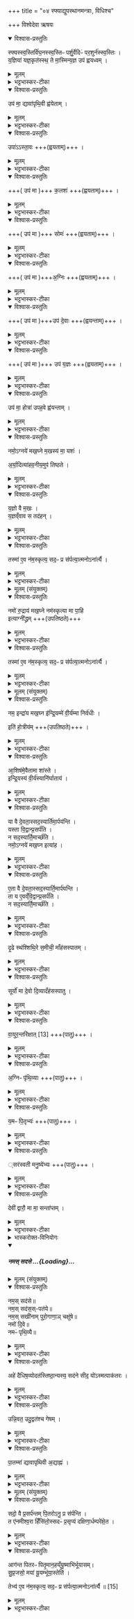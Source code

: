 +++
title = "०४ स्फ्याद्युपस्थानमन्त्राः, विधिश्च"

+++
विश्वेदेवा ऋषयः  
<details open><summary>विश्वास-प्रस्तुतिः</summary>

स्फ्यस्स्व॒स्तिर्वि॑घ॒नस्स्व॒स्तिᳶ पर्शु॒र्वेदिᳶ॑ पर॒शुर्न॑स्स्व॒स्तिः ।   
य॒ज्ञिया॑ यज्ञ॒कृत॑स्स्थ॒ ते मा॒स्मिन्य॒ज्ञ उप॑ ह्वयध्वम् ।
</details>
<details><summary>मूलम्</summary>

स्फ्यस्स्व॒स्तिर्वि॑घ॒नस्स्व॒स्तिᳶ पर्शु॒र्वेदिᳶ॑ पर॒शुर्न॑स्स्व॒स्तिः ।   
य॒ज्ञिया॑ यज्ञ॒कृत॑स्स्थ॒ ते मा॒स्मिन्य॒ज्ञ उप॑ ह्वयध्वम् ।
</details>
<details><summary>भट्टभास्कर-टीका</summary>

1स्फ्यविघनादि यजमानमुपस्थापयति - स्फ्यस्स्वस्तिरिति ॥ बृहतीविशेषोयम् 'बृहती द्वादशाक्षरा त्रयश्चाष्टाक्षरा' इति ॥ स्फ्यः स्वस्तिः अविनाशहेतुरस्माकमयम् । अयं स्वस्तिशब्दो निपातो गुणमात्रे अविनाशे वर्तते । सोयमिदानीं मतुब्लोपादभेदोपचाराद्वा शुक्लादिवद्गुणिन्यपि अविनाशहेतौ वर्त ते । विघनश्चास्माकं स्वस्तिः अविनाशहेतुः । विहन्यते भूमिरनेनेति विघनः । व्यत्ययेन अपि घत्वं च, थाथादिनोत्तरपदान्तोदात्तत्वम् । एवं पर्श्वादयः अविनाशहेतवः । पर्शुः पार्श्ववक्रः तृणादिच्छेदनः । परशुः वृक्षवृश्चनः । ते यूयं यज्ञिया यज्ञसंपादनार्हाः यज्ञकृतश्च स्थ यूयमेव यज्ञं संपादितवन्तस्स्थ । ते यूयं मां विशेषकरणार्थं अस्मिन् यज्ञे उपह्वयध्वं अनुजानीत यन्मया कर्तव्यं तदहमेव करोमि तदनुज्ञातुमर्हथेति । 'निसमुपविभ्यो ह्वः' इत्यात्मनेपदम् ॥
</details>
<details open><summary>विश्वास-प्रस्तुतिः</summary>

उप॑ मा॒ द्यावा॑पृथि॒वी ह्व॑येताम् ।  
</details>
<details><summary>मूलम्</summary>

उप॑ मा॒ द्यावा॑पृथि॒वी ह्व॑येताम् ।  
</details>
<details><summary>भट्टभास्कर-टीका</summary>

2द्यावापृथिवी उपतिष्ठते - उप मेति ॥ द्यावापृथिवी उप मा ह्वयेताम् । 'द्यावापृथिव्योर्हि यज्ञः' इति तदनुज्ञानं प्रार्थयते । द्यावापृथिव्योः स्वर उक्तः ॥
</details>
<details open><summary>विश्वास-प्रस्तुतिः</summary>

उपा॑ऽऽस्ता॒वः +++(ह्वयताम्)+++ ।  
</details>
<details><summary>मूलम्</summary>

उपा॑ऽऽस्ता॒वः +++(ह्वयताम्)+++ ।  
</details>
<details><summary>भट्टभास्कर-टीका</summary>

3बहिष्पवमानास्तावमुपतिष्ठते - उपास्ताव इति ॥ ह्वयतामित्यनुषज्यते । उपास्तावो ह्वयतामिति । यत्र वचनभेदस्तत्रोपसर्गावृत्तिः ॥
</details>
<details open><summary>विश्वास-प्रस्तुतिः</summary>

+++( उप॑ मा )+++ क॒लशः॑ +++(ह्वयताम्)+++ ।  
</details>
<details><summary>मूलम्</summary>

+++( उप॑ मा )+++ क॒लशः॑ +++(ह्वयताम्)+++ ।  
</details>
<details><summary>भट्टभास्कर-टीका</summary>

4द्रोणकलशमुपतिष्ठते - कलश इति ॥ शिष्टमनुषज्यते - उप मा कलशो ह्वयतामिति ॥
</details>
<details open><summary>विश्वास-प्रस्तुतिः</summary>

+++( उप॑ मा )+++ सोमः॑ +++(ह्वयताम्)+++ ।  
</details>
<details><summary>मूलम्</summary>

+++( उप॑ मा )+++ सोमः॑ +++(ह्वयताम्)+++ ।  
</details>
<details><summary>भट्टभास्कर-टीका</summary>

5सर्वं सोममुपतिष्ठते - उप मा सोमो ह्वयतामिति ॥
</details>
<details open><summary>विश्वास-प्रस्तुतिः</summary>

+++( उप॑ मा )+++अ॒ग्निः  +++(ह्वयताम्)+++ ।  
</details>
<details><summary>मूलम्</summary>

+++( उप॑ मा )+++अ॒ग्निः  +++(ह्वयताम्)+++ ।  
</details>
<details><summary>भट्टभास्कर-टीका</summary>

6अग्निमुपतिष्ठते - अग्निरिति ॥ उप माऽग्निर्ह्वयतामिति ॥
</details>
<details open><summary>विश्वास-प्रस्तुतिः</summary>

+++( उप॑ मा )+++उप॑ दे॒वाः  +++(ह्वयन्ताम्)+++ ।  
</details>
<details><summary>मूलम्</summary>

+++( उप॑ मा )+++उप॑ दे॒वाः  +++(ह्वयन्ताम्)+++ ।  
</details>
<details><summary>भट्टभास्कर-टीका</summary>

7देवानुपतिष्ठते - उप देवा इति ॥ उप मा देवा ह्वयन्तामिति । पूर्ववद्वचनभेदादुपसर्गावृत्तिः ॥
</details>
<details open><summary>विश्वास-प्रस्तुतिः</summary>

+++( उप॑ मा )+++ उप॑ य॒ज्ञः +++(ह्वयताम्)+++ ।  
</details>
<details><summary>मूलम्</summary>

+++( उप॑ मा )+++ उप॑ य॒ज्ञः +++(ह्वयताम्)+++ ।  
</details>
<details><summary>भट्टभास्कर-टीका</summary>

8यज्ञमुपातिष्ठते - उप यज्ञ इति ॥ उप मा यज्ञो ह्वयता-
मिति । पूर्ववदुपसर्गावृत्तिः ॥
</details>
<details open><summary>विश्वास-प्रस्तुतिः</summary>

उप॑ मा॒ होत्रा॑ उपह॒वे ह्व॑यन्ताम् ।  
</details>
<details><summary>मूलम्</summary>

उप॑ मा॒ होत्रा॑ उपह॒वे ह्व॑यन्ताम् ।  
</details>
<details><summary>भट्टभास्कर-टीका</summary>

9होत्रकानुपतिष्ठते - उप मा होत्रा इति ॥ होत्रा धिष्ण्यवन्तः । 'सप्त होत्राः प्राचीर्वषट्कुर्वन्ति' इति । तेषामुपहवे ह्वयन्तामिति । उपहूयन्ते अस्मिन्नित्युपहवो यज्ञः । यद्वा - उपहवेऽनुज्ञाने कर्तव्ये यत्रयत्र उपहवमिच्छामि, तत्रतत्र मामुपह्वयन्तामिति ॥
</details>
<details open><summary>विश्वास-प्रस्तुतिः</summary>

नमो॒ऽग्नये॑ मख॒घ्ने म॒खस्य॑ मा॒ यशः॑ ।  

अ॒र्या॒दित्या॑हव॒नीय॒मुप॑ तिष्ठते ।  
</details>
<details><summary>मूलम्</summary>

नमो॒ऽग्नये॑ मख॒घ्ने म॒खस्य॑ मा॒ यशः॑ ।  

अ॒र्या॒दित्या॑हव॒नीय॒मुप॑ तिष्ठते ।  
</details>
<details><summary>भट्टभास्कर-टीका</summary>

10अथाहवनीयस्य समन्त्रमुपस्थानं ब्राह्मणमेव विदधाति - नम इति ॥ अनया द्विपदया गायत्र्या आहवनीयमुपतिष्ठते ।
</details>
<details open><summary>विश्वास-प्रस्तुतिः</summary>

य॒ज्ञो वै म॒खः ।  
य॒ज्ञव्ँवाव स तद॑हन् ।  
</details>
<details><summary>मूलम्</summary>

य॒ज्ञो वै म॒खः ।  
य॒ज्ञव्ँवाव स तद॑हन् ।  
</details>
<details><summary>भट्टभास्कर-टीका</summary>

अथोपस्थाने कारणमाह - यज्ञो वा इत्यादि । सोग्निः तत् तदानीं सदःप्रसर्पणकाले अहन् आर्तिमार्पयति अनमस्कृतः ।
</details>
<details open><summary>विश्वास-प्रस्तुतिः</summary>

तस्मा॑ ए॒व न॑म॒स्कृत्य॒ सद॒ᳶ प्र स॑र्पत्या॒त्मनोऽना॑र्त्यै ।  
</details>
<details><summary>मूलम्</summary>

तस्मा॑ ए॒व न॑म॒स्कृत्य॒ सद॒ᳶ प्र स॑र्पत्या॒त्मनोऽना॑र्त्यै ।  
</details>
<details><summary>भट्टभास्कर-टीका</summary>

तस्मात् तस्मै नमस्कृत्य सदः प्रसर्पत्यात्मनोनार्त्यै यज्ञविनाशेन आत्मन आर्तिर्मा भूदिति । मन्त्रार्थस्तु - अग्नये मखघ्ने मखस्य यज्ञस्य अनमस्कारकारिणो नाशयित्रे तुभ्यं नमः । उदात्तनिवृत्तिस्त्वरेण चतुर्थ्या उदात्तत्वम् । मखस्य यशः फलं मा अर्यात्प्राप्नोतु तद्विघातश्च त्वया न कर्तव्य इति ॥
</details>
<details><summary>मूलम् (संयुक्तम्)</summary>

नमो॑ रु॒द्राय॑ मख॒घ्ने नम॑स्कृत्या मा पा॒हीत्याग्नी॑द्ध्र॒न्तस्मा॑ ए॒व न॑म॒स्कृत्य॒ सद॒ᳶ प्र स॑र्पत्या॒त्मनोऽना॑र्त्यै
</details>
<details open><summary>विश्वास-प्रस्तुतिः</summary>

नमो॑ रु॒द्राय॑ मख॒घ्ने नम॑स्कृत्या मा पा॒हि   
इत्याग्नी॑द्ध्रम् +++(उपतिष्ठते)+++   
</details>
<details><summary>मूलम्</summary>

नमो॑ रु॒द्राय॑ मख॒घ्ने नम॑स्कृत्या मा पा॒हि   
इत्याग्नी॑द्ध्रम् +++(उपतिष्ठते)+++   
</details>
<details><summary>भट्टभास्कर-टीका</summary>

11अथाग्नीध्रस्योपस्थानं विदधाति - नमो रुद्रायेति ॥ आग्नीध्रमुपतिष्ठते इत्येव ।
</details>
<details open><summary>विश्वास-प्रस्तुतिः</summary>

तस्मा॑ ए॒व न॑म॒स्कृत्य॒ सद॒ᳶ प्र स॑र्पत्या॒त्मनोऽना॑र्त्यै ।  
</details>
<details><summary>मूलम्</summary>

तस्मा॑ ए॒व न॑म॒स्कृत्य॒ सद॒ᳶ प्र स॑र्पत्या॒त्मनोऽना॑र्त्यै ।  
</details>
<details><summary>भट्टभास्कर-टीका</summary>

तस्मा इत्यादि । गतम् । मन्त्रार्थोपि गतः । नमस्कृत्या प्रणिपातेनानेन मां पाहि । ऊर्यादित्वेन नमसो गतित्वात् 'तादौ च निति' इति प्रकृतिस्वरत्वम् । अग्नीधश्शरणमाग्नीध्रम्, 'अग्नीधश्शरणे रण् भं च' ॥
</details>
<details><summary>मूलम् (संयुक्तम्)</summary>

नम॒ इन्द्रा॑य मख॒घ्न इ॑न्द्रि॒यम्मे॑ वी॒र्य॑म्मा निर्व॑धी॒रिति॑ हो॒त्रीय॑मा॒शिष॑मे॒वैतामा शा॑स्त इन्द्रि॒यस्य॑ वी॒र्य॑स्यानि॑र्घाताय॒  
या वै [12]  दे॒वता॒स्सद॒स्यार्ति॑मा॒र्पय॑न्ति॒ यस्ता  वि॒द्वान्प्र॒सर्प॑ति॒ न सद॒स्यार्ति॒मार्च्छ॑ति॒ नमो॒ऽग्नये॑ मख॒घ्न इत्या॑है॒ता वै दे॒वता॒स्सद॒स्यार्ति॒मार्प॑यन्ति॒ ता य ए॒वव्ँवि॒द्वान्प्र॒सर्प॑ति॒ न सद॒स्यार्ति॒मार्च्छ॑ति
</details>
<details open><summary>विश्वास-प्रस्तुतिः</summary>

नम॒ इन्द्रा॑य मख॒घ्न इ॑न्द्रि॒यम्मे॑ वी॒र्य॑म्मा निर्व॑धीः ।

इति॑ हो॒त्रीय॑म् +++(उपतिष्ठते)+++ ।  
</details>
<details><summary>मूलम्</summary>

नम॒ इन्द्रा॑य मख॒घ्न इ॑न्द्रि॒यम्मे॑ वी॒र्य॑म्मा निर्व॑धीः ।

इति॑ हो॒त्रीय॑म् +++(उपतिष्ठते)+++ ।  
</details>
<details><summary>भट्टभास्कर-टीका</summary>

12अथ होत्रीयस्योपस्थानं विदधाति - नम इन्द्रायेति ॥ होत्रियमुपतिष्ठते इत्येव । होतुर्धिष्णियं होत्रीयम्, गहादित्वाच्छः । इन्द्रियं चक्षुरादिकं वीर्यं बलं मा निर्वधीः निष्कृष्य मा वधीः ।
</details>
<details open><summary>विश्वास-प्रस्तुतिः</summary>

आ॒शिष॑मे॒वैतामा शा॑स्ते ।  
इन्द्रि॒यस्य॑ वी॒र्य॑स्यानि॑र्घाताय॑ ।  
</details>
<details><summary>मूलम्</summary>

आ॒शिष॑मे॒वैतामा शा॑स्ते ।  
इन्द्रि॒यस्य॑ वी॒र्य॑स्यानि॑र्घाताय॑ ।  
</details>
<details><summary>भट्टभास्कर-टीका</summary>

एतामाशिषं मा निर्वर्धीः इत्याशास्ते इन्द्रियस्य वीर्यस्य चानिर्घाताय भवति ।
</details>
<details open><summary>विश्वास-प्रस्तुतिः</summary>

या वै दे॒वता॒स्सद॒स्यार्ति॑मा॒र्पय॑न्ति ।  
यस्ता वि॒द्वान्प्र॒सर्प॑ति ।  
न सद॒स्यार्ति॒मार्च्छ॑ति ।  
नमो॒ऽग्नये॑ मख॒घ्न इत्या॑ह ।  
</details>
<details><summary>मूलम्</summary>

या वै दे॒वता॒स्सद॒स्यार्ति॑मा॒र्पय॑न्ति ।  
यस्ता वि॒द्वान्प्र॒सर्प॑ति ।  
न सद॒स्यार्ति॒मार्च्छ॑ति ।  
नमो॒ऽग्नये॑ मख॒घ्न इत्या॑ह ।  
</details>
<details><summary>भट्टभास्कर-टीका</summary>

या वै देवता इत्यादि । आङ्पूर्वोयमृच्छतिर्विनाशे वर्तते । तत्र 'गोपोषं पुष्णाति' इतिवत् धात्वर्थसामान्यवचनो द्वितीय ऋच्छतिर्वेदितव्यः । आङ्पूर्वात् क्तिनः 'उपसगार्दृति धातौ इति वृद्धिः, 'तादौ च' इति गतेः प्रकृतिस्वरत्वम् ।
</details>
<details open><summary>विश्वास-प्रस्तुतिः</summary>

ए॒ता वै  दे॒वता॒स्सद॒स्यार्ति॒मार्प॑यन्ति ।  
ता य ए॒वव्ँवि॒द्वान्प्र॒सर्प॑ति ।  
न सद॒स्यार्ति॒मार्च्छ॑ति ।  
</details>
<details><summary>मूलम्</summary>

ए॒ता वै  दे॒वता॒स्सद॒स्यार्ति॒मार्प॑यन्ति ।  
ता य ए॒वव्ँवि॒द्वान्प्र॒सर्प॑ति ।  
न सद॒स्यार्ति॒मार्च्छ॑ति ।  
</details>
<details><summary>भट्टभास्कर-टीका</summary>

एता 'देवता इत्यादि । एतन्मन्त्रनिर्दिष्टा अग्निरुद्रेन्द्रा इत्यर्थः । एता देवता विदित्वा यस्सदः प्रसर्पति स विद्वानार्तिं न प्राप्नोति, अविद्वांसं आर्तिं प्रार्पयन्तीति ॥
</details>
<details open><summary>विश्वास-प्रस्तुतिः</summary>

दृ॒ढे स्थ॑श्शिथि॒रे स॒मीची॒ माँह॑सस्पातम् ।  
</details>
<details><summary>मूलम्</summary>

दृ॒ढे स्थ॑श्शिथि॒रे स॒मीची॒ माँह॑सस्पातम् ।  
</details>
<details><summary>भट्टभास्कर-टीका</summary>

13द्यावापृथिवी उपतिष्ठते - दृढे स्थ इति ॥ दृढे स्थिरे युवां स्थः भवतं शिथिरे मे सर्पणेन शिथिलिते अपि दृढे भवतम् । यद्वा - ममांहसः शिथिलयित्र्यौ । कपिलकादिः । समीची सम्यगञ्चनहेतू । 'चौ' इति पूर्वपदस्य दीर्घत्वं अन्तोदात्तत्वं च । तादृश्यौ युवामागच्छतम् । अंहसः पापात्पातं रक्षतम् ॥
</details>
<details open><summary>विश्वास-प्रस्तुतिः</summary>

सूर्यो॑ मा दे॒वो दि॒व्यादँह॑सस्पातु ।  
</details>
<details><summary>मूलम्</summary>

सूर्यो॑ मा दे॒वो दि॒व्यादँह॑सस्पातु ।  
</details>
<details><summary>भट्टभास्कर-टीका</summary>

14सूर्यमुपीतष्ठते - सूर्य इति ॥ दिव्यात् दिवि भवात् प्रमादकृतात्पापात् सूर्यो देवो मां पातु ॥
</details>
<details open><summary>विश्वास-प्रस्तुतिः</summary>

वा॒युर॒न्तरि॑क्षात् [13] +++(पातु)+++ ।  
</details>
<details><summary>मूलम्</summary>

वा॒युर॒न्तरि॑क्षात् [13] +++(पातु)+++ ।  
</details>
<details><summary>भट्टभास्कर-टीका</summary>

15वायुमुपतिष्ठते - वायुरिति ॥ पात्वित्यनुषज्यते । अन्तरिक्षात् अन्तरिक्षनिमित्तात् पापात् पातु ॥
</details>
<details open><summary>विश्वास-प्रस्तुतिः</summary>

अ॒ग्निᳶ पृ॑थि॒व्याः +++(पातु)+++ ।  
</details>
<details><summary>मूलम्</summary>

अ॒ग्निᳶ पृ॑थि॒व्याः +++(पातु)+++ ।  
</details>
<details><summary>भट्टभास्कर-टीका</summary>

16अग्निमुपतिष्ठते - अग्निरिति ॥
</details>
<details open><summary>विश्वास-प्रस्तुतिः</summary>

य॒मᳶ पि॒तृभ्यः॑ +++(पातु)+++ ।  
</details>
<details><summary>मूलम्</summary>

य॒मᳶ पि॒तृभ्यः॑ +++(पातु)+++ ।  
</details>
<details><summary>भट्टभास्कर-टीका</summary>

17यममुपतिष्ठते - यम इति ॥ पितृभ्यः पित्रपचारनिमित्तात्पापात्पातु ॥
</details>
<details open><summary>विश्वास-प्रस्तुतिः</summary>

्सर॑स्वती मनु॒ष्ये॑भ्यः +++(पातु)+++ ।  
</details>
<details><summary>मूलम्</summary>

्सर॑स्वती मनु॒ष्ये॑भ्यः +++(पातु)+++ ।  
</details>
<details><summary>भट्टभास्कर-टीका</summary>

18सरस्वतीमुपतिष्ठते - सरस्वतीति ॥ मनुष्यद्रोहनिमित्तात्पापात्पातु ॥
</details>
<details open><summary>विश्वास-प्रस्तुतिः</summary>

देवी॑ द्वारौ॒ मा मा॒ सन्ता॑प्तम् ।
</details>
<details><summary>मूलम्</summary>

देवी॑ द्वारौ॒ मा मा॒ सन्ता॑प्तम् ।
</details>
<details><summary>भट्टभास्कर-टीका</summary>

19पूर्वे द्वारौ सदसस्संमृशति - देवी इति ॥ हे देव्यौ द्वारौ मा मा सन्ताप्तं मा कार्ष्टम् ॥
</details>
<details><summary>भास्करोक्त-विनियोगः</summary>

20सदः प्रपद्यते - नम इति ॥ 
</details>
<div class="js_include" includetitle="false" newlevelforh1="5" unfilled url="/vedAH_yajuH/taittirIyam/sArasvata-vibhAgaH/saMhitA/yajuH/sarva-prastutiH/3/2/04_sphyAdyupasthAnamantrAH_vidhishcha/namas_sadase.md">
<details open><summary><h5>नमस् सदसे ...{Loading}...</h5></summary>
<details><summary>मूलम् (संयुक्तम्)</summary>

नम॒स्सद॑से॒ नम॒स्सद॑स॒स्पत॑ये॒ नम॒स्सखी॑नाम्पुरो॒गाणा॒ञ्चक्षु॑षे॒ नमो॑ दि॒वे नमᳶ॑ पृथि॒व्यै
</details>
<details open><summary>विश्वास-प्रस्तुतिः</summary>

नम॒स् सद॑से॥  
नम॒स् सद॑स॒स्-पत॑ये॥    
नम॒स् सखी॑नाम् पुरो॒गाणा॒ञ् चक्षु॑षे॥    
नमो॑ दि॒वे॥   
नमᳶ॑ पृथि॒व्यै॥
</details>
<details><summary>मूलम्</summary>

नम॒स्सद॑से  
नम॒स्सद॑स॒स्पत॑ये    
नम॒स्सखी॑नाम्पुरो॒गाणा॒ञ्चक्षु॑षे    
नमो॑ दि॒वे   
नमᳶ॑ पृथि॒व्यै
</details>
<details><summary>भट्टभास्कर-टीका</summary>

'ऐन्द्रं हि देवतया सदः' इति इन्द्रः सदसस्पतिः पालयिता तस्मै नमः । 'षष्ठयाः पतिपुत्र' इति सत्वम् । सखीनां समानख्यानानामृत्विजां पुरोगाणामग्रतो गन्तृणां प्रधानानां सर्वेषामपि चक्षुषे चक्षुसथानीयाय दर्शनहेतवे सवित्रे च नमः । गतमन्यत् ॥
</details>
</details>
</div>
<details open><summary>विश्वास-प्रस्तुतिः</summary>

अहे॑ दैधिष॒व्योदत॑स्तिष्ठा॒न्यस्य॒ सद॑ने सीद॒ यो॑ऽस्मत्पाक॑तरः ।  
</details>
<details><summary>मूलम्</summary>

अहे॑ दैधिष॒व्योदत॑स्तिष्ठा॒न्यस्य॒ सद॑ने सीद॒ यो॑ऽस्मत्पाक॑तरः ।  
</details>
<details><summary>भट्टभास्कर-टीका</summary>

21आसनाद्बहिस्सदसस्तृणं निरस्यति - अहे इति ॥ आगत्य हन्तीत्यहिः, अनिष्टकृत् । हे अहे तृण दैधिषव्य दिधिषु आसनधारणसमर्थम् । दधातेः कुप्रत्यये द्विर्वचनं, इषुगागमश्च निपात्यते, तस्यापत्यं दैधिषव्यम्; तत्प्रभवत्वात् । 'द्युप्रागवाक्' इति यत्प्रत्ययः । तादृशस्त्वं अतोस्मादासनादुत्तिष्ठ अन्यस्य सदने सीद मा अत्र स्थाः । कस्यान्यस्य? योस्मत् अस्मत्तः पाकतरः बालतरः अज्ञः तस्य सदने सीद माऽत्र सीद ॥
</details>
<details open><summary>विश्वास-प्रस्तुतिः</summary>

उन्नि॒वत॒ उदु॒द्वत॑श्च गेषम् ।  
</details>
<details><summary>मूलम्</summary>

उन्नि॒वत॒ उदु॒द्वत॑श्च गेषम् ।  
</details>
<details><summary>भट्टभास्कर-टीका</summary>

22उपविशति - उदिति ॥ निवतः न्यग्गतान् येऽस्मत्तो न्यग्भूताः तानुद्गेषम् । किंच - उद्वतश्च येऽस्मत्तः उद्गता उद्भूताः, तानपि उद्गेषं उत्क्रम्योल्लङ्घ्य उपरि गम्यासम् । 'उपसर्गाच्छन्दसि धात्वर्थे' इति वतिः । इणः आशिषि लिङ्, आदेशश्छान्दसः, लिङ्याशिष्यङ्, अतो येयः, आर्धधातुकत्वात्सलोपाभावः ॥
</details>
<details open><summary>विश्वास-प्रस्तुतिः</summary>

पा॒तम्मा॑ द्यावापृथिवी अ॒द्याह्नः॑ ।  
</details>
<details><summary>मूलम्</summary>

पा॒तम्मा॑ द्यावापृथिवी अ॒द्याह्नः॑ ।  
</details>
<details><summary>भट्टभास्कर-टीका</summary>

23द्यावापृथिव्यौ समीक्षते - पातमिति ॥ हे द्यावापृथिव्यौ मां पातं रक्षतं अद्याह्नः अस्मादह्नः । यद्वा - अस्मिन् कर्मणि अह्नः अहर्निमित्तात्पापात्पातं रक्षतम् । 'सद्यःपरुत्' इत्यादिना इदमोद्येति निपात्यते ॥
</details>
<details><summary>मूलम् (संयुक्तम्)</summary>

सदो॒ वै प्र॒सर्प॑न्तम् [14]  पि॒तरोऽनु॒ प्र स॑र्पन्ति॒ त ए॑नमीश्व॒रा हिँसि॑तो॒स्सदᳶ॑ प्र॒सृप्य॑ दक्षिणा॒र्धम्परे॑क्षे॒ताग॑न्त पितरᳶ पितृ॒मान॒हय्ँयु॒ष्माभि॑र्भूयासँ सुप्र॒जसो॒ मया॑ यू॒यम्भू॑या॒स्तेति॒ तेभ्य॑ ए॒व न॑म॒स्कृत्य॒ सद॒ᳶ प्र स॑र्पत्या॒त्मनोऽना॑र्त्यै ॥ [15]
</details>
<details open><summary>विश्वास-प्रस्तुतिः</summary>

सदो॒ वै प्र॒सर्प॑न्तम् पि॒तरोऽनु॒ प्र स॑र्पन्ति ।  
त ए॑नमीश्व॒रा हिँसि॑तो॒स्सदᳶ॑ प्र॒सृप्य॑ दक्षिणा॒र्धम्परे॑क्षे॒त ।  
</details>
<details><summary>मूलम्</summary>

सदो॒ वै प्र॒सर्प॑न्तम् पि॒तरोऽनु॒ प्र स॑र्पन्ति ।  
त ए॑नमीश्व॒रा हिँसि॑तो॒स्सदᳶ॑ प्र॒सृप्य॑ दक्षिणा॒र्धम्परे॑क्षे॒त ।  
</details>
<details><summary>भट्टभास्कर-टीका</summary>

24सद इत्यादि ॥ एनं हिंसितोः हिंसितुं पितरः ईश्वराः अनमस्कृताः । तस्मात्सदः प्रसृप्य दक्षिणार्धं परेक्षेत 'आगन्त' इत्यादिना यजुषा ।
ततस्तेभ्यो नमस्कृत्य प्रसर्पणं कृतं भवति आत्मन आर्त्यभावाय ।
</details>
<details open><summary>विश्वास-प्रस्तुतिः</summary>

आग॑न्त पितरᳶ पितृ॒मान॒हय्ँयु॒ष्माभि॑र्भूयासम्।  
सु॒प्र॒जसो॒ मया॑ यू॒यम्भू॑या॒स्तेति॑ ।  

तेभ्य॑ ए॒व न॑म॒स्कृत्य॒ सद॒ᳶ प्र स॑र्पत्या॒त्मनोऽना॑र्त्यै ॥ [15]
</details>
<details><summary>मूलम्</summary>

आग॑न्त पितरᳶ पितृ॒मान॒हय्ँयु॒ष्माभि॑र्भूयासम्।  
सु॒प्र॒जसो॒ मया॑ यू॒यम्भू॑या॒स्तेति॑ ।  

तेभ्य॑ ए॒व न॑म॒स्कृत्य॒ सद॒ᳶ प्र स॑र्पत्या॒त्मनोऽना॑र्त्यै ॥ [15]
</details>
<details><summary>भट्टभास्कर-टीका</summary>

मन्त्रार्थस्तु - हे पितरः आगन्त आगच्छत । शपो लुक्, 'तप्तनप्तनधनाश्च' इति तादेशः । युष्माभिरागतैः पितृमानहं भूयासं, यूयमपि मया युष्मदागमनोपलब्धसाधुत्वेन सुप्रजसो भूयास्तेति । 'नित्यमसिच्प्रजामेधयोः' इति समासान्तोसिच् ॥


इति तृतीये द्वितीये चतुर्थोनुवाकः ॥  
</details>
